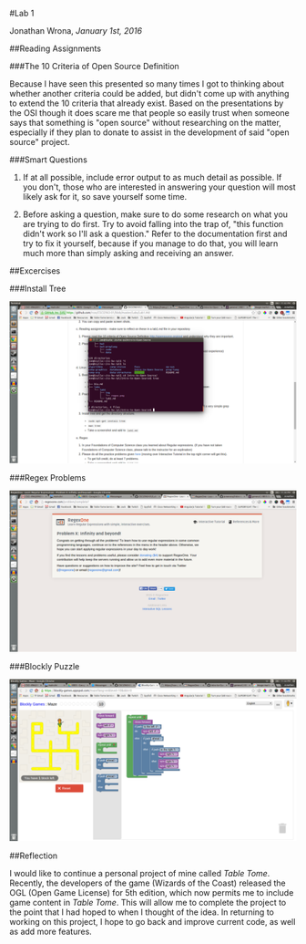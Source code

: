 #Lab 1

Jonathan Wrona, *January 1st, 2016*

##Reading Assignments

###The 10 Criteria of Open Source Definition

Because I have seen this presented so many times I got to thinking about whether another criteria could be added, but didn't come up with anything to extend the 10 criteria that already exist. Based on the presentations by the OSI though it does scare me that people so easily trust when someone says that something is "open source" without researching on the matter, especially if they plan to donate to assist in the development of said "open source" project.

###Smart Questions

1. If at all possible, include error output to as much detail as possible. If you don't, those who are interested in answering your question will most likely ask for it, so save yourself some time.

2. Before asking a question, make sure to do some research on what you are trying to do first. Try to avoid falling into the trap of, "this function didn't work so I'll ask a question." Refer to the documentation first and try to fix it yourself, because if you manage to do that, you will learn much more than simply asking and receiving an answer.

##Excercises

###Install Tree

![Tree of Intro to Open Source directory structure.](img/tree.png)

###Regex Problems

![Regex completion page.](img/regex.png)

###Blockly Puzzle

![Blockly puzzle solution.](img/blockly.png)

##Reflection

I would like to continue a personal project of mine called *Table Tome*. Recently, the developers of the game (Wizards of the Coast) released the OGL (Open Game License) for 5th edition, which now permits me to include game content in *Table Tome*. This will allow me to complete the project to the point that I had hoped to when I thought of the idea. In returning to working on this project, I hope to go back and improve current code, as well as add more features.



